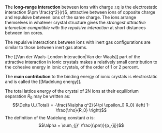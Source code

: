 The **long-range interaction** between ions with charge ±q is the electrostatic interaction $\pm \frac{q^2}{r}$, attractive between ions of opposite charge and repulsive between ions of the same charge.
The ions arrange themselves in whatever crystal structure gives the *strongest attractive interaction compatible with the repulsive interaction* at short distances between ion cores.

The repulsive interactions between ions with inert gas configurations are similar to those between inert gas atoms.

The [[Van der Waals-London Interaction|Van der Waals]] part of the attractive interaction in ionic crystals makes a relatively small contribution to the cohesive energy in ionic crystals, of the order of 1 or 2 percent. 

The **main contribution** to the binding energy of ionic crystals is electrostatic and is called the [[Madelung energy]].

The total lattice energy of the crystal of 2N ions at their equilibrium separation $R_0$ may be written as:
$$\Delta U_{Total} = -\frac{N\alpha q^2}{4\pi \epsilon_0 R_0} \left( 1-\frac{\rho}{R_0} \right)$$
The definition of the Madelung constant $\alpha$ is:
$$\alpha = \sum_{j}' \frac{(\pm)}{p_{ij}}$$